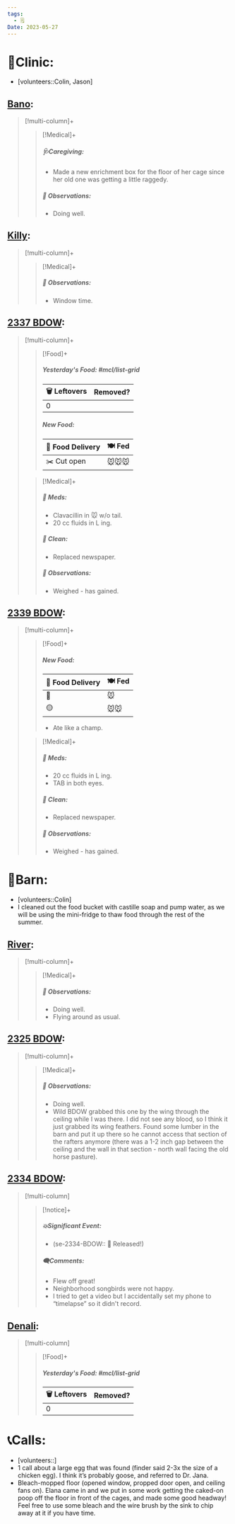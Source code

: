 ```yaml
---
tags:
  - 🗒️
Date: 2023-05-27
---
```


# 🏥Clinic:
- [volunteers::Colin, Jason]

## [Bano](../RARE%20Birds/Ed%20Birds/Bano.md):
> [!multi-column]+
>
>> [!Medical]+
>> ##### 🩺Caregiving:
>> - Made a new enrichment box for the floor of her cage since her old one was getting a little raggedy.
>>
>> ##### 🔭 Observations:
>> - Doing well.

## [Killy](../RARE%20Birds/Ed%20Birds/Killy.md):
> [!multi-column]+
>
>> [!Medical]+
>> ##### 🔭 Observations:
>> - Window time.

## [2337 BDOW](../RARE%20Birds/2337%20BDOW.md):
> [!multi-column]+
>
>> [!Food]+
>> ##### Yesterday's Food: #mcl/list-grid
>> |🗑️ Leftovers| Removed?
>> |---|---|
>>|0|
>>
>> ##### New Food:
>> |🚚 Food Delivery| 🍽️ Fed|
>> |---|---|
>>|✂️ Cut open|🐭🐭🐭
>
>> [!Medical]+
>> ##### 💊 Meds:
>> - Clavacillin in 🐭 w/o tail.
>> - 20 cc fluids in L ing.
>>
>>##### 🫧 Clean:
>> - Replaced newspaper.
>>
>> ##### 🔭 Observations:
>> - Weighed - has gained.

## [2339 BDOW](../RARE%20Birds/2339%20BDOW.md):
> [!multi-column]+
>
>> [!Food]+
>> ##### New Food:
>> |🚚 Food Delivery| 🍽️ Fed|
>> |---|---|
>>|🫱|🐭|
>>|🟡|🐭🐭|
>>- Ate like a champ.
>
>> [!Medical]+
>> ##### 💊 Meds:
>> - 20 cc fluids in L ing.
>> - TAB in both eyes.
>>
>>##### 🫧 Clean:
>> - Replaced newspaper.
>>
>> ##### 🔭 Observations:
>> - Weighed - has gained.

# 🏡Barn:
- [volunteers::Colin]
- I cleaned out the food bucket with castille soap and pump water, as we will be using the mini-fridge to thaw food through the rest of the summer.

## [River](../RARE%20Birds/Ed%20Birds/River.md):
> [!multi-column]+
>
>> [!Medical]+
>> ##### 🔭 Observations:
>> - Doing well.
>> - Flying around as usual.

## [2325 BDOW](../RARE%20Birds/2325%20BDOW.md):
> [!multi-column]+
>
>> [!Medical]+
>> ##### 🔭 Observations:
>> - Doing well.
>> - Wild BDOW grabbed this one by the wing through the ceiling while I was there. I did not see any blood, so I think it just grabbed its wing feathers. Found some lumber in the barn and put it up there so he cannot access that section of the rafters anymore (there was a 1-2 inch gap between the ceiling and the wall in that section - north wall facing the old horse pasture).

## [2334 BDOW](../RARE%20Birds/2334%20BDOW.md):
> [!multi-column]
>
>> [!notice]+
>> ##### 💥Significant Event:
>>- (se-2334-BDOW:: 🥳 Released!)
>>
>>
>> ##### 🗨️Comments:
>> - Flew off great!
>> - Neighborhood songbirds were not happy.
>> - I tried to get a video but I accidentally set my phone to “timelapse” so it didn't record.

## [Denali](../RARE%20Birds/Ed%20Birds/Denali.md):
> [!multi-column]
>
>> [!Food]+
>> ##### Yesterday's Food: #mcl/list-grid
>> |🗑️ Leftovers| Removed?
>> |---|---|
>>|0|

# 📞Calls:
- [volunteers::]
- 1 call about a large egg that was found (finder said 2-3x the size of a chicken egg). I think it’s probably goose, and referred to Dr. Jana.
- Bleach-mopped floor (opened window, propped door open, and ceiling fans on). Elana came in and we put in some work getting the caked-on poop off the floor in front of the cages, and made some good headway! Feel free to use some bleach and the wire brush by the sink to chip away at it if you have time.
